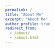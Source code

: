 ```yaml
---
permalink: /
title: "About Me"
excerpt: "About Me"
author_profile: true
redirect_from:
  - /about/
  - /about.html
---
```

